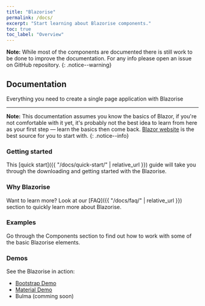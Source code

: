 ```yaml
---
title: "Blazorise"
permalink: /docs/
excerpt: "Start learning about Blazorise components."
toc: true
toc_label: "Overview"
---
```


**Note:** While most of the components are documented there is still work to be done to improve the documentation. For any info please open an issue on GitHub repository.
{: .notice--warning}

## Documentation

Everything you need to create a single page application with Blazorise

---

**Note:** This documentation assumes you know the basics of Blazor, if you're not comfortable with it yet, it's probably not the best idea to learn from here as your first step — learn the basics then come back. [Blazor website](https://blazor.net/) is the best source for you to start with.
{: .notice--info}

### Getting started

This [quick start]({{ "/docs/quick-start/" | relative_url }}) guide will take you through the downloading and getting started with the Blazorise.

### Why Blazorise

Want to learn more? Look at our [FAQ]({{ "/docs/faq/" | relative_url }}) section to quickly learn more about Blazorise.

### Examples

Go through the Components section to find out how to work with some of the basic Blazorise elements.

### Demos

See the Blazorise in action:

- [Bootstrap Demo](https://blazorisedemo.azurewebsites.net)
- [Material Demo](https://blazorisematerialdemo.azurewebsites.net)
- Bulma (comming soon)